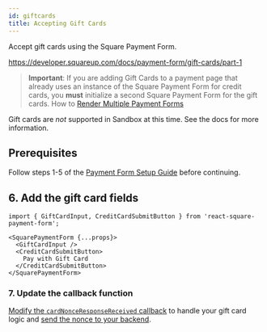 ```yaml
---
id: giftcards
title: Accepting Gift Cards
---
```

Accept gift cards using the Square Payment Form.

https://developer.squareup.com/docs/payment-form/gift-cards/part-1

> **Important**: If you are adding Gift Cards to a payment page that already uses an instance of the Square Payment Form for credit cards, you **must** initialize a second Square Payment Form for the gift cards. How to [Render Multiple Payment Forms](customization.md#render-multiple-payment-forms)

Gift cards are *not* supported in Sandbox at this time. See the docs for more information.

## Prerequisites

Follow steps 1-5 of the [Payment Form Setup Guide](paymentform.md) before continuing.

## 6. Add the gift card fields

```
import { GiftCardInput, CreditCardSubmitButton } from 'react-square-payment-form';

<SquarePaymentForm {...props}>
  <GiftCardInput />
  <CreditCardSubmitButton>
    Pay with Gift Card
  </CreditCardSubmitButton>
</SquarePaymentForm>
```

### 7. Update the callback function

[Modify the `cardNonceResponseReceived` callback](https://developer.squareup.com/docs/payment-form/gift-cards/part-1#step-3-initialize-the-gift-card-payment-form) to handle your gift card logic and [send the nonce to your backend](https://developer.squareup.com/docs/payment-form/gift-cards/part-1#step-5-post-the-nonce-to-your-backend).
